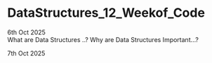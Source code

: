 # DataStructures_12_Weekof_Code


6th Oct 2025  
What are Data Structures ..?
Why are Data Structures Important...?

7th Oct 2025
